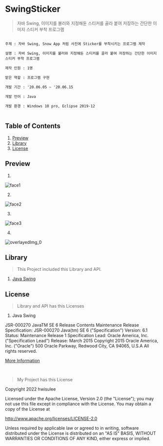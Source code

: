 # SwingSticker
>자바 Swing, 이미지를 불러와 지정해둔 스티커를 골라 붙여 저장하는 간단한 이미지 스티커 부착 프로그램

<pre>
<code>
주제 : 자바 Swing, Snow App 처럼 사진에 Sticker를 부착시키는 프로그램 제작</br>
설명 : 자바 Swing, 이미지를 불러와 지정해둔 스티커를 골라 붙여 저장하는 간단한 이미지 스티커 부착 프로그램</br>
제작 인원 : 1명</br>
맡은 역할 : 프로그램 구현</br>
개발 기간 : '20.06.05 ~ '20.06.15</br>
개발 언어 : Java</br>
개발 환경 : Windows 10 pro, Eclipse 2019-12
</code>
</pre>

## Table of Contents
1. [Preview](#preview)
2. [Library](#library)
3. [License](#license)

<h2 id="preview">Preview</h2>

1. 

![face1](https://user-images.githubusercontent.com/62528282/169551624-02a5464a-5dc9-4e4a-a7a4-012ce651f0d7.JPG)

2. 

![face2](https://user-images.githubusercontent.com/62528282/169551644-adca0b3b-4750-4ef7-a395-5e4b4b66f9f2.JPG)

3. 

![face3](https://user-images.githubusercontent.com/62528282/169551650-ebf24880-7479-4fe5-b070-477958baf7b2.JPG)

4. 

![overlayedImg_0](https://user-images.githubusercontent.com/62528282/169551654-ed87810a-94ae-4a14-986f-6dcd8a9ab04e.png)

<h2 id="library">Library</h2>

>This Project included this Library and API.

1. [Java Swing](https://docs.oracle.com/javase/6/docs/api/javax/swing/package-summary.html)

<h2 id="license">License</h2>

>Library and API has this Licenses

1. Java Swing

JSR-000270 JavaTM SE 6 Release Contents Maintenance Release
Specification: JSR-000270 Java(tm) SE 6 ("Specification")
Version: 6.1
Status: Maintenance Release 1
Specification Lead: Oracle America, Inc. ("Specification Lead")
Release: March 2015
Copyright 2015 Oracle America, Inc. ("Oracle")
500 Oracle Parkway, Redwood City, CA 94065, U.S.A
All rights reserved.

[More Information](https://download.oracle.com/otndocs/jcp/java_se-6-mrel-spec/license.html)

<br>

>My Project has this License

   Copyright 2022 hwisulee

Licensed under the Apache License, Version 2.0 (the "License"); you may not use this file except in compliance with the License. You may obtain a copy of the License at

http://www.apache.org/licenses/LICENSE-2.0

Unless required by applicable law or agreed to in writing, software distributed under the License is distributed on an "AS IS" BASIS, WITHOUT WARRANTIES OR CONDITIONS OF ANY KIND, either express or implied.

